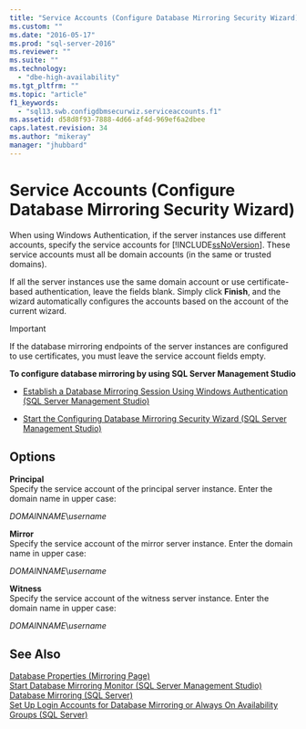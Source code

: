```yaml
---
title: "Service Accounts (Configure Database Mirroring Security Wizard) | Microsoft Docs"
ms.custom: ""
ms.date: "2016-05-17"
ms.prod: "sql-server-2016"
ms.reviewer: ""
ms.suite: ""
ms.technology: 
  - "dbe-high-availability"
ms.tgt_pltfrm: ""
ms.topic: "article"
f1_keywords: 
  - "sql13.swb.configdbmsecurwiz.serviceaccounts.f1"
ms.assetid: d58d8f93-7888-4d66-af4d-969ef6a2dbee
caps.latest.revision: 34
ms.author: "mikeray"
manager: "jhubbard"
---
```

# Service Accounts (Configure Database Mirroring Security Wizard)
  When using Windows Authentication, if the server instances use different accounts, specify the service accounts for [!INCLUDE[ssNoVersion](../../includes/ssnoversion-md.md)]. These service accounts must all be domain accounts (in the same or trusted domains).  
  
 If all the server instances use the same domain account or use certificate-based authentication, leave the fields blank. Simply click **Finish**, and the wizard automatically configures the accounts based on the account of the current wizard.  
  
> [!IMPORTANT]  
>  If the database mirroring endpoints of the server instances are configured to use certificates, you must leave the service account fields empty.  
  
 **To configure database mirroring by using SQL Server Management Studio**  
  
-   [Establish a Database Mirroring Session Using Windows Authentication &#40;SQL Server Management Studio&#41;](../../database-engine/database-mirroring/establish-database-mirroring-session-windows-authentication.md)  
  
-   [Start the Configuring Database Mirroring Security Wizard &#40;SQL Server Management Studio&#41;](../../database-engine/database-mirroring/start-the-configuring-database-mirroring-security-wizard.md)  
  
## Options  
 **Principal**  
 Specify the service account of the principal server instance. Enter the domain name in upper case:  
  
 *DOMAINNAME*\\*username*  
  
 **Mirror**  
 Specify the service account of the mirror server instance. Enter the domain name in upper case:  
  
 *DOMAINNAME*\\*username*  
  
 **Witness**  
 Specify the service account of the witness server instance. Enter the domain name in upper case:  
  
 *DOMAINNAME*\\*username*  
  
## See Also  
 [Database Properties &#40;Mirroring Page&#41;](../../relational-databases/databases/database-properties-mirroring-page.md)   
 [Start Database Mirroring Monitor &#40;SQL Server Management Studio&#41;](../../database-engine/database-mirroring/start-database-mirroring-monitor-sql-server-management-studio.md)   
 [Database Mirroring &#40;SQL Server&#41;](../../database-engine/database-mirroring/database-mirroring-sql-server.md)   
 [Set Up Login Accounts for Database Mirroring or Always On Availability Groups &#40;SQL Server&#41;](../../database-engine/database-mirroring/set-up-login-accounts-database-mirroring-always-on-availability.md)  
  
  
